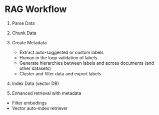 # RAG Workflow

1. Parse Data

2. Chunk Data

3. Create Metadata

   - Extract auto-suggested or custom labels
   - Human in the loop validation of labels
   - Generate hierarchies between labels and across documents (and other datasets)
   - Cluster and filter data and export labels

4. Index Data (vector DB)

5. Enhanced retrieval with metadata

- Filter embedings
- Vector auto-index retriever

